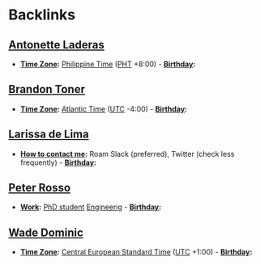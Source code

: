 
# Backlinks
## [Antonette Laderas](<Antonette Laderas.md>)
- **[Time Zone](<Time Zone.md>):** [Philippine Time](<Philippine Time.md>) ([PHT](<PHT.md>) +8:00)
        - **[Birthday](<Birthday.md>):**

## [Brandon Toner](<Brandon Toner.md>)
- **[Time Zone](<Time Zone.md>):** [Atlantic Time](<Atlantic Time.md>) ([UTC](<UTC.md>) -4:00)
        - **[Birthday](<Birthday.md>):**

## [Larissa de Lima](<Larissa de Lima.md>)
- **[How to contact me](<How to contact me.md>):** Roam Slack (preferred), Twitter (check less frequently)
        - **[Birthday](<Birthday.md>):**

## [Peter Rosso](<Peter Rosso.md>)
- **[Work](<Work.md>):** [PhD student](<PhD student.md>) [Engineerig](<Engineerig.md>)
        - **[Birthday](<Birthday.md>):**

## [Wade Dominic](<Wade Dominic.md>)
- **[Time Zone](<Time Zone.md>):** [Central European Standard Time](<Central European Standard Time.md>) ([UTC](<UTC.md>) +1:00)
        - **[Birthday](<Birthday.md>):**

